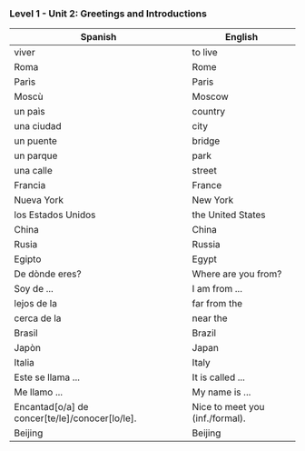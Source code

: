 ### Level 1 - Unit 2: Greetings and Introductions

| Spanish | English |
| ------- | ------- |
| viver | to live |
| Roma | Rome |
| Parìs | Paris |
| Moscù | Moscow |
| un paìs | country |
| una ciudad | city |
| un puente | bridge |
| un parque | park |
| una calle | street |
| Francia | France |
| Nueva York | New York |
| los Estados Unidos | the United States |
| China | China |
| Rusia | Russia |
| Egipto | Egypt |
| De dònde eres? | Where are you from?
| Soy de ... | I am from ... |
| lejos de la | far from the |
| cerca de la | near the 
| Brasil | Brazil |
| Japòn | Japan |
| Italia | Italy |
| Este se llama ... | It is called ... |
| Me llamo ... | My name is ... |
| Encantad[o/a] de concer[te/le]/conocer[lo/le]. | Nice to meet you (inf./formal). |
| Beijing | Beijing |